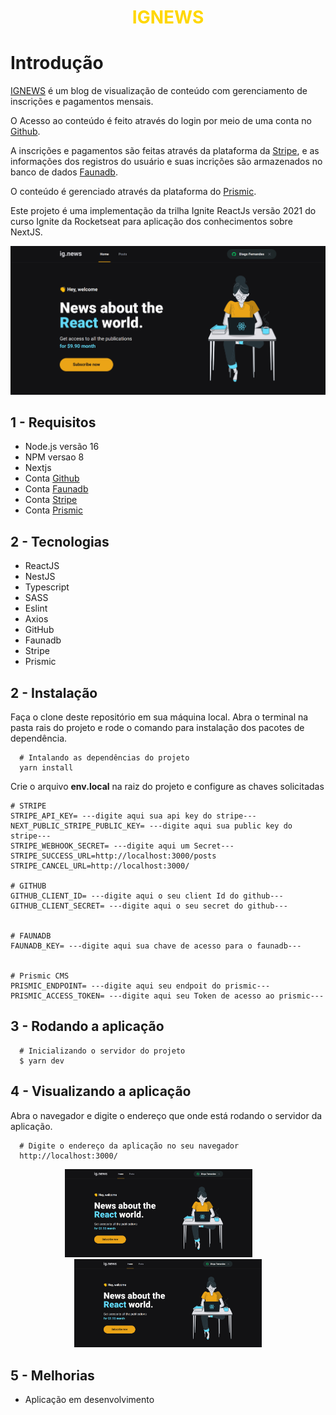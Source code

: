 <h1 style="color: #FFD700" align="center">IGNEWS</h1>

# Introdução

[IGNEWS](https://github.com/marciovz/ignews/) é um blog de visualização de conteúdo com gerenciamento de inscrições e pagamentos mensais.

O Acesso ao conteúdo é feito através do login por meio de uma conta no [Github](https://github.com/).

A inscrições e pagamentos são feitas através da plataforma da [Stripe](https://stripe.com/), e as informações dos registros do usuário e suas incrições são armazenados no banco de dados [Faunadb](https://fauna.com/).

O conteúdo é gerenciado através da plataforma do [Prismic](https://prismic.io/).

Este projeto é uma implementação da trilha Ignite ReactJs versão 2021 do curso Ignite da Rocketseat para aplicação dos conhecimentos sobre NextJS.

<div align="center">
  <img src="https://raw.githubusercontent.com/marciovz/ignews/main/assets/ignews-home.png" width="600" alt="Ignews home" />
</div>

## 1 - Requisitos

- Node.js versão 16
- NPM versao 8
- Nextjs
- Conta [Github](https://github.com/)
- Conta [Faunadb](https://fauna.com/)
- Conta [Stripe](https://stripe.com/)
- Conta [Prismic](https://prismic.io/)

## 2 - Tecnologias

- ReactJS
- NestJS
- Typescript
- SASS
- Eslint
- Axios
- GitHub
- Faunadb
- Stripe
- Prismic

## 2 - Instalação

Faça o clone deste repositório em sua máquina local.
Abra o terminal na pasta rais do projeto e rode o comando para instalação dos pacotes de dependência.

```shell
  # Intalando as dependências do projeto
  yarn install
```

Crie o arquivo <strong>env.local</strong> na raiz do projeto e configure as chaves solicitadas

```
# STRIPE
STRIPE_API_KEY= ---digite aqui sua api key do stripe---
NEXT_PUBLIC_STRIPE_PUBLIC_KEY= ---digite aqui sua public key do stripe---
STRIPE_WEBHOOK_SECRET= ---digite aqui um Secret---
STRIPE_SUCCESS_URL=http://localhost:3000/posts
STRIPE_CANCEL_URL=http://localhost:3000/

# GITHUB
GITHUB_CLIENT_ID= ---digite aqui o seu client Id do github---
GITHUB_CLIENT_SECRET= ---digite aqui o seu secret do github---


# FAUNADB
FAUNADB_KEY= ---digite aqui sua chave de acesso para o faunadb---


# Prismic CMS
PRISMIC_ENDPOINT= ---digite aqui seu endpoit do prismic---
PRISMIC_ACCESS_TOKEN= ---digite aqui seu Token de acesso ao prismic---

```

## 3 - Rodando a aplicação

```shell
  # Inicializando o servidor do projeto
  $ yarn dev
```

## 4 - Visualizando a aplicação

Abra o navegador e digite o endereço que onde está rodando o servidor da aplicação.

```shell
  # Digite o endereço da aplicação no seu navegador
  http://localhost:3000/

```

<div align="center" >
    <img src="https://raw.githubusercontent.com/marciovz/ignews/main/assets/ignews-home.png" width="300" alt="Ignews home" style="margin-right: 30px" />
    <img display="inline" src="https://raw.githubusercontent.com/marciovz/ignews/main/assets/ignews-home.png" width="300" alt="Ignews home" />
</div>

## 5 - Melhorias

- Aplicação em desenvolvimento
